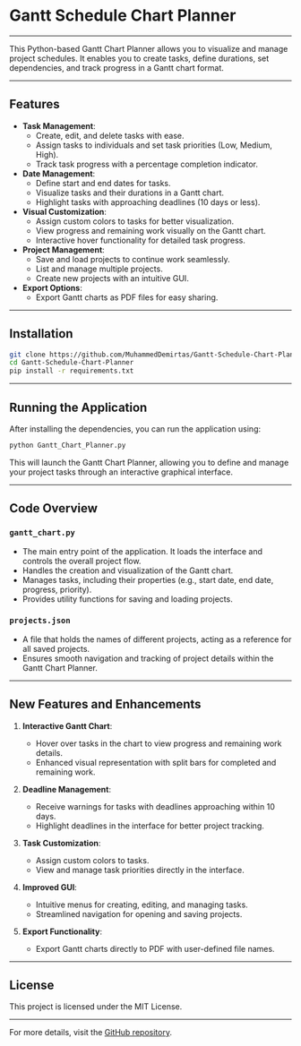 # Gantt Schedule Chart Planner

---

This Python-based Gantt Chart Planner allows you to visualize and manage project schedules. It enables you to create tasks, define durations, set dependencies, and track progress in a Gantt chart format.

---

## Features

- **Task Management**:
  - Create, edit, and delete tasks with ease.
  - Assign tasks to individuals and set task priorities (Low, Medium, High).
  - Track task progress with a percentage completion indicator.
- **Date Management**:
  - Define start and end dates for tasks.
  - Visualize tasks and their durations in a Gantt chart.
  - Highlight tasks with approaching deadlines (10 days or less).
- **Visual Customization**:
  - Assign custom colors to tasks for better visualization.
  - View progress and remaining work visually on the Gantt chart.
  - Interactive hover functionality for detailed task progress.
- **Project Management**:
  - Save and load projects to continue work seamlessly.
  - List and manage multiple projects.
  - Create new projects with an intuitive GUI.
- **Export Options**:
  - Export Gantt charts as PDF files for easy sharing.

---

## Installation

```bash
git clone https://github.com/MuhammedDemirtas/Gantt-Schedule-Chart-Planner.git
cd Gantt-Schedule-Chart-Planner
pip install -r requirements.txt
```

---

## Running the Application

After installing the dependencies, you can run the application using:

```bash
python Gantt_Chart_Planner.py
```

This will launch the Gantt Chart Planner, allowing you to define and manage your project tasks through an interactive graphical interface.

---

## Code Overview

### `gantt_chart.py`
- The main entry point of the application. It loads the interface and controls the overall project flow.
- Handles the creation and visualization of the Gantt chart.
- Manages tasks, including their properties (e.g., start date, end date, progress, priority).
- Provides utility functions for saving and loading projects.

### `projects.json`
- A file that holds the names of different projects, acting as a reference for all saved projects.
- Ensures smooth navigation and tracking of project details within the Gantt Chart Planner.

---

## New Features and Enhancements

1. **Interactive Gantt Chart**:
   - Hover over tasks in the chart to view progress and remaining work details.
   - Enhanced visual representation with split bars for completed and remaining work.

2. **Deadline Management**:
   - Receive warnings for tasks with deadlines approaching within 10 days.
   - Highlight deadlines in the interface for better project tracking.

3. **Task Customization**:
   - Assign custom colors to tasks.
   - View and manage task priorities directly in the interface.

4. **Improved GUI**:
   - Intuitive menus for creating, editing, and managing tasks.
   - Streamlined navigation for opening and saving projects.

5. **Export Functionality**:
   - Export Gantt charts directly to PDF with user-defined file names.

---

## License

This project is licensed under the MIT License.

---

For more details, visit the [GitHub repository](https://github.com/MuhammedDemirtas/Gantt-Schedule-Chart-Planner).


